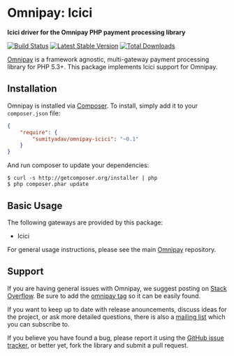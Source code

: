 # Omnipay: Icici

**Icici driver for the Omnipay PHP payment processing library**

[![Build Status](https://travis-ci.org/sumityadav/omnipay-icici.png?branch=master)](https://travis-ci.org/sumityadav/omnipay-icici)
[![Latest Stable Version](https://poser.pugx.org/sumityadav/omnipay-icici/version.png)](https://packagist.org/packages/sumityadav/omnipay-icici)
[![Total Downloads](https://poser.pugx.org/sumityadav/omnipay-icici/d/total.png)](https://packagist.org/packages/sumityadav/omnipay-icici)

[Omnipay](https://github.com/thephpleague/omnipay) is a framework agnostic, multi-gateway payment
processing library for PHP 5.3+. This package implements Icici support for Omnipay.

## Installation

Omnipay is installed via [Composer](http://getcomposer.org/). To install, simply add it
to your `composer.json` file:

```json
{
    "require": {
        "sumityadav/omnipay-icici": "~0.1"
    }
}
```

And run composer to update your dependencies:

    $ curl -s http://getcomposer.org/installer | php
    $ php composer.phar update

## Basic Usage

The following gateways are provided by this package:

* Icici

For general usage instructions, please see the main [Omnipay](https://github.com/thephpleague/omnipay)
repository.

## Support

If you are having general issues with Omnipay, we suggest posting on
[Stack Overflow](http://stackoverflow.com/). Be sure to add the
[omnipay tag](http://stackoverflow.com/questions/tagged/omnipay) so it can be easily found.

If you want to keep up to date with release anouncements, discuss ideas for the project,
or ask more detailed questions, there is also a [mailing list](https://groups.google.com/forum/#!forum/omnipay) which
you can subscribe to.

If you believe you have found a bug, please report it using the [GitHub issue tracker](https://github.com/sumityadav/omnipay-icici/issues),
or better yet, fork the library and submit a pull request.
